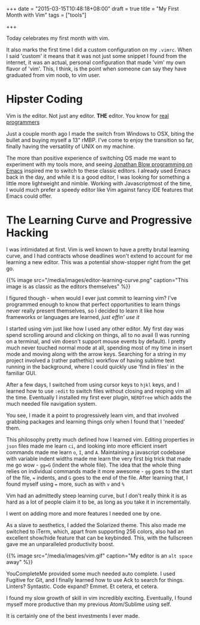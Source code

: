 +++
date = "2015-03-15T10:48:18+08:00"
draft = true
title = "My First Month with Vim"
tags = ["tools"]

+++

Today celebrates my first month with vim.

It also marks the first time I did a custom configuration on my `.vimrc`. When I said 'custom' it means that it was not just some snippet I found from the internet, it was an actual, personal configuration that made 'vim' my own flavor of 'vim'. This, I think, is the point when someone can say they have graduated from vim noob, to vim user.

# Hipster Coding

Vim is _the_ editor. Not just any editor. __THE__ editor. You know for [real programmers](https://xkcd.com/378/)

Just a couple month ago I made the switch from Windows to OSX, biting the bullet and buying myself a 13" rMBP. I've come to enjoy the transition so far, finally having the versatility of UNIX on my machine.

The more than positive experience of switching OS made me want to experiment with my tools more, and seeing [Jonathan Blow programming on Emacs](https://www.youtube.com/watch?v=UTqZNujQOlA) inspired me to switch to these classic editors. I already used Emacs back in the day, and while it is a good editor, I was looking for something a little more lightweight and nimble. Working with Javascriptmost of the time, I would much prefer a speedy editor like Vim against fancy IDE features that Emacs could offer.

# The Learning Curve and Progressive Hacking

I was intimidated at first. Vim is well known to have a pretty brutal learning curve, and I had contracts whose deadlines won't extend to account for me learning a new editor. This was a potential show-stopper right from the get go.

{{% image src="/media/images/editor-learning-curve.png" caption="This image is as classic as the editors themselves" %}}

I figured though - when would I ever just commit to learning vim? I've programmed enough to know that perfect opportunities to learn things never really present themselves, so I decided to learn it like how frameworks or languages are learned, _just effin' use it_

I started using vim just like how I used any other editor. My first day was spend scrolling around and clicking on things, all to no avail (I was running on a terminal, and vim doesn't support mouse events by default). I pretty much never touched normal mode at all, spending most of my time in insert mode and moving along with the arrow keys. Searching for a string in my project involved a (rather pathethic) workflow of having sublime text running in the background, where I could quickly use 'find in files' in the familiar GUI.

After a few days, I switched from using cursor keys to `hjkl` keys, and I learned how to use `:edit` to switch files without closing and reoping vim all the time. Eventually I installed my first ever plugin, `NERDTree` which adds the much needed file navigation system.

You see, I made it a point to progressively learn vim, and that involved grabbing packages and learning things only when I found that I 'needed' them.

This philosophy pretty much defined how I learned vim. Editing properties in `json` files made me learn `ci`, and looking into more efficient insert commands made me learn `o`, `I`, and `A`. Maintaining a javascript codebase with variable indent widths made me learn the very first big trick that made me go wow - `gg=G` (indent the whole file). The idea that the whole thing relies on individual commands made it more awesome - `gg` goes to the start of the file, `=` indents, and `G` goes to the end of the file. After learning that, I found myself using `=` more, such as with `v` and `%`

Vim had an admittedly steep learning curve, but I don't really think it is as hard as a lot of people claim it to be, as long as you take it in incrementally. 

I went on adding more and more features I needed one by one.

As a slave to aesthetics, I added the Solarized theme. This also made me switched to iTerm, which, apart from supporting 256 colors, also had an excellent show/hide feature that can be keybinded. This, with the fullscreen gave me an unparalleled productivity boost.

{{% image src="/media/images/vim.gif" caption="My editor is an `alt space` away" %}}

YouCompleteMe provided some much needed auto complete. I used Fugitive for Git, and I finally learned how to use Ack to search for things. Linters? Syntastic. Code expand? Emmet. Et cetera, et cetera.

I found my slow growth of skill in vim incredibly exciting. Eventually, I found myself more productive than my previous Atom/Sublime using self.

It is certainly one of the best investments I ever made.
